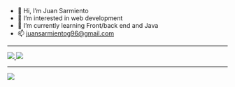 - 👋 Hi, I’m Juan Sarmiento
- 👀 I’m interested in web development
- 🌱 I’m currently learning Front/back end and Java
- 📫 juansarmientog96@gmail.com

<hr>
<div>
  <a href="https://www.instagram.com/juansarmiento96/%22%3E">
           <img src="https://img.shields.io/badge/Instagram-fc6484?style=for-the-badge&logo=Instagram&logoColor=white%22%3E"</img>
  </a>
  <a href="mailto:juansarmientog96@gmail.com">
  <img src="https://img.shields.io/badge/Gmail-d43000?style=for-the-badge&logo=Gmail&logoColor=white%22%3E"</img>
   </a>
</div>
<hr>
<img src="https://github-readme-stats.vercel.app/api?username=JuansARG&show_icons=true&theme=synthwave"></img>

